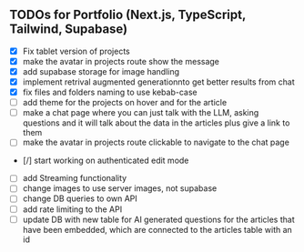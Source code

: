 
## TODOs for Portfolio (Next.js, TypeScript, Tailwind, Supabase)

- [x] Fix tablet version of projects
- [x] make the avatar in projects route show the message
- [x] add supabase storage for image handling
- [x] implement retrival augmented generationnto get better results from chat
- [x] fix files and folders naming to use kebab-case
- [ ] add theme for the projects on hover and for the article
- [ ] make a chat page where you can just talk with the LLM, asking questions and it will talk about the data in the articles plus give a link to them
- [ ] make the avatar in projects route clickable to navigate to the chat page
- [/] start working on authenticated edit mode
- [ ] add Streaming functionality
- [ ] change images to use server images, not supabase
- [ ] change DB queries to own API
- [ ] add rate limiting to the API
- [ ] update DB with new table for AI generated questions for the articles that have been embedded, which are connected to the articles table with an id